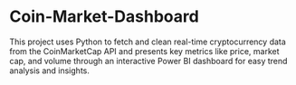 # Coin-Market-Dashboard
This project uses Python to fetch and clean real-time cryptocurrency data from the CoinMarketCap API and presents key metrics like price, market cap, and volume through an interactive Power BI dashboard for easy trend analysis and insights.
